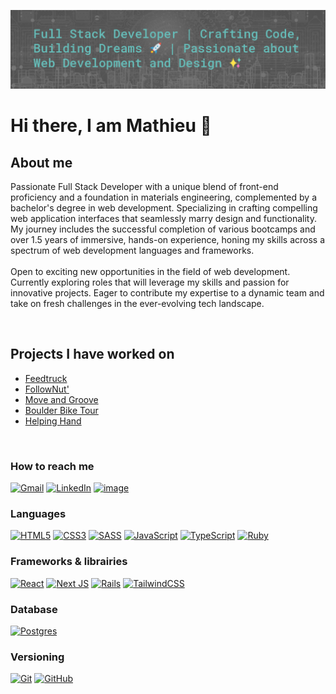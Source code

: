 ![Banner](https://github.com/MathieuParadis/images/blob/main/images/Banner.png?raw=true)

# Hi there, I am Mathieu 👋

## About me
Passionate Full Stack Developer with a unique blend of front-end proficiency and a foundation in materials engineering, complemented by a bachelor's degree in web development. Specializing in crafting compelling web application interfaces that seamlessly marry design and functionality. My journey includes the successful completion of various bootcamps and over 1.5 years of immersive, hands-on experience, honing my skills across a spectrum of web development languages and frameworks.
<br>
<br>
Open to exciting new opportunities in the field of web development. Currently exploring roles that will leverage my skills and passion for innovative projects. Eager to contribute my expertise to a dynamic team and take on fresh challenges in the ever-evolving tech landscape.

<br>

## Projects I have worked on
  - [Feedtruck](https://github.com/MathieuParadis/Feedtruck)
  - [FollowNut'](https://github.com/MathieuParadis/FollowNut)
  - [Move and Groove](https://github.com/MathieuParadis/fitness_tracker)
  - [Boulder Bike Tour](https://github.com/MathieuParadis/boulder-bike-tour)
  - [Helping Hand](https://github.com/MathieuParadis/helping-hand)

<br>

### How to reach me
[![Gmail](https://img.shields.io/badge/Gmail-D14836?style=for-the-badge&logo=gmail&logoColor=white)](mailto:mathieuyl.paradis@gmail.com)
[![LinkedIn](https://img.shields.io/badge/linkedin-%230077B5.svg?style=for-the-badge&logo=linkedin&logoColor=white)](https://www.linkedin.com/in/mathieu-p-26593498/)
[![image](https://img.shields.io/badge/Portfolio-255E63?style=for-the-badge&logo=About.me&logoColor=white)](https://mathieuparadis.github.io)



### Languages
[![HTML5](https://img.shields.io/badge/html5-%23E34F26.svg?style=for-the-badge&logo=html5&logoColor=white)](https://developer.mozilla.org/fr/docs/Web/HTML)
[![CSS3](https://img.shields.io/badge/css3-%231572B6.svg?style=for-the-badge&logo=css3&logoColor=white)](https://developer.mozilla.org/en-US/docs/Web/CSS)
[![SASS](https://img.shields.io/badge/SASS-hotpink.svg?style=for-the-badge&logo=SASS&logoColor=white)](https://sass-lang.com)
[![JavaScript](https://img.shields.io/badge/javascript-%23323330.svg?style=for-the-badge&logo=javascript&logoColor=%23F7DF1E)](https://developer.mozilla.org/en-US/docs/Web/JavaScript)
[![TypeScript](https://img.shields.io/badge/typescript-%23007ACC.svg?style=for-the-badge&logo=typescript&logoColor=white)](https://www.google.com/url?sa=t&rct=j&q=&esrc=s&source=web&cd=&ved=2ahUKEwjgzNq-8_mDAxXqRaQEHQ0SBj0QFnoECAcQAQ&url=https%3A%2F%2Fwww.typescriptlang.org%2F&usg=AOvVaw0CNxTP-CKE5ss0r3aWazpG&opi=89978449)
[![Ruby](https://img.shields.io/badge/ruby-%23CC342D.svg?style=for-the-badge&logo=ruby&logoColor=white)](https://www.ruby-lang.org/en/downloads/)

### Frameworks & librairies
[![React](https://img.shields.io/badge/react-%2320232a.svg?style=for-the-badge&logo=react&logoColor=%2361DAFB)](https://fr.legacy.reactjs.org)
[![Next JS](https://img.shields.io/badge/Next-black?style=for-the-badge&logo=next.js&logoColor=white)](https://nextjs.org/docs)
[![Rails](https://img.shields.io/badge/rails-%23CC0000.svg?style=for-the-badge&logo=ruby-on-rails&logoColor=white)](https://guides.rubyonrails.org/v6.1.0/association_basics.html)
[![TailwindCSS](https://img.shields.io/badge/tailwindcss-%2338B2AC.svg?style=for-the-badge&logo=tailwind-css&logoColor=white)](https://tailwindcss.com)

### Database
[![Postgres](https://img.shields.io/badge/postgres-%23316192.svg?style=for-the-badge&logo=postgresql&logoColor=white)](https://www.postgresql.org)

### Versioning
[![Git](https://img.shields.io/badge/git-%23F05033.svg?style=for-the-badge&logo=git&logoColor=white)](https://git-scm.com)
[![GitHub](https://img.shields.io/badge/github-%23121011.svg?style=for-the-badge&logo=github&logoColor=white)](https://github.com)


<!--
**MathieuParadis/MathieuParadis** is a ✨ _special_ ✨ repository because its `README.md` (this file) appears on your GitHub profile.

Here are some ideas to get you started:

- 🔭 I’m currently working on ...
- 🌱 I’m currently learning ...
- 👯 I’m looking to collaborate on ...
- 🤔 I’m looking for help with ...
- 💬 Ask me about ...
- 📫 How to reach me: ...
- 😄 Pronouns: ...
- ⚡ Fun fact: ...
-->
